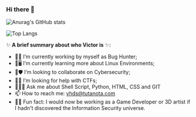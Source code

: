### Hi there 👋

![Anurag's GitHub stats](https://github-readme-stats.vercel.app/api?username=VictorHDS&show_icons=true&include_all_commits=true&theme=radical)

![Top Langs](https://github-readme-stats.vercel.app/api/top-langs/?username=VictorHDS&hide=c,c++,cython,Emacs_Lisp&layout=compact)

✨ **A brief summary about who Victor is** ✨:

- 💼👾 I’m currently working by myself as Bug Hunter;
- 🌱🖥️ I’m currently learning more about Linux Environments;
- 🤝🛡 I’m looking to collaborate on Cybersecurity;
- 🙋🚩 I’m looking for help with CTFs;
- 💬👨‍💻 Ask me about Shell Script, Python, HTML, CSS and GIT
- 📫 How to reach me: vhds@tutanota.com
- 🤔😯 Fun fact: I would now be working as a Game Developer or 3D artist if I hadn't discovered the Information Security universe.
